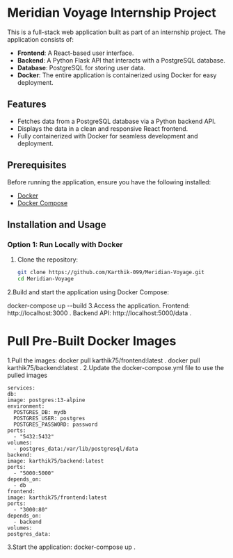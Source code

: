 # Meridian Voyage Internship Project

This is a full-stack web application built as part of an internship project. The application consists of:
- **Frontend**: A React-based user interface.
- **Backend**: A Python Flask API that interacts with a PostgreSQL database.
- **Database**: PostgreSQL for storing user data.
- **Docker**: The entire application is containerized using Docker for easy deployment.

## Features

- Fetches data from a PostgreSQL database via a Python backend API.
- Displays the data in a clean and responsive React frontend.
- Fully containerized with Docker for seamless development and deployment.

## Prerequisites

Before running the application, ensure you have the following installed:
- [Docker](https://www.docker.com/)
- [Docker Compose](https://docs.docker.com/compose/)

## Installation and Usage

### Option 1: Run Locally with Docker

1. Clone the repository:
   ```bash
   git clone https://github.com/Karthik-099/Meridian-Voyage.git
   cd Meridian-Voyage
2.Build and start the application using Docker Compose:
  
  docker-compose up --build
3.Access the application.
    Frontend: http://localhost:3000   .
    Backend API: http://localhost:5000/data   .


# Pull Pre-Built Docker Images
1.Pull the images:
   docker pull karthik75/frontend:latest  .
   docker pull karthik75/backend:latest  .
2.Update the docker-compose.yml file to use the pulled images
  
    services:
    db:
    image: postgres:13-alpine
    environment:
      POSTGRES_DB: mydb
      POSTGRES_USER: postgres
      POSTGRES_PASSWORD: password
    ports:
      - "5432:5432"
    volumes:
      - postgres_data:/var/lib/postgresql/data
    backend:
    image: karthik75/backend:latest
    ports:
      - "5000:5000"
    depends_on:
      - db
    frontend:
    image: karthik75/frontend:latest
    ports:
      - "3000:80"
    depends_on:
      - backend
    volumes:
    postgres_data:

3.Start the application:
   docker-compose up .
